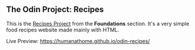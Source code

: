 ## The Odin Project: Recipes
This is the [Recipes Project](https://www.theodinproject.com/paths/foundations/courses/foundations/lessons/recipes) from the **Foundations** section.
It's a very simple food recipes website made mainly with HTML. 

Live Preview: https://humanathome.github.io/odin-recipes/
